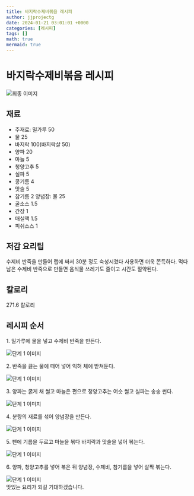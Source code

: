 ```yaml
---
title: 바지락수제비볶음 레시피
author: jjprojectg
date: 2024-01-21 03:01:01 +0000
categories: [레시피]
tags: []
math: true
mermaid: true
---
```

<meta name="og:type" content="website"/>
<meta charset="UTF-8"/>
<div class="header">
  <h1>바지락수제비볶음 레시피</h1>
</div>

<div class="container my-4">
  <div class="row">
    <div class="col-12 col-md-6">
      <div class="recipe-image">
        <img src="http://www.foodsafetykorea.go.kr/uploadimg/20141118/20141118102034_1416273634751.jpg" class="step-image" alt="최종 이미지"/>
      </div>
    </div>
    <div class="col-12 col-md-6">
      <div class="ingredients">
        <h2>재료</h2>
        <ul class="card">
          <li> 주재료: 밀가루 50 </li>
          <li>  물 25 </li>
          <li>  바지락 100(바지락살 50) </li>
          <li>  양파 20 </li>
          <li>  마늘 5 </li>
          <li>  청양고추 5 </li>
          <li>  실파 5 </li>
          <li>  콩기름 4 </li>
          <li>  맛술 5 </li>
          <li>  참기름 2 양념장: 물 25 </li>
          <li>  굴소스 1.5 </li>
          <li>  간장 1 </li>
          <li>  매실액 1.5 </li>
          <li>  피쉬소스 1 </li>
</ul>
      </div>
    </div>
    <div class="col-12 col-md-6">
      <div class="ingredients">
        <h2>저감 요리팁</h2>
        <div class="card"> 
          <p>
            수제비 반죽을 만들어 랩에 싸서 30분 정도 숙성시켰다 사용하면 더욱 쫀득하다. 먹다 남은 수제비 반죽으로 만들면 음식물 쓰레기도 줄이고 시간도 절약된다.
          </p>
        </div>
      </div>
      <div class="ingredients">
        <h2>칼로리</h2>
        <div class="card"> 
          <p>
            271.6 칼로리
          </p>
        </div>
      </div>
    </div>
  </div>

  <h2 class="my-4">레시피 순서</h2>
  <div class="card recipe-card">
    <div class="card-body recipe-step">
      <p class="card-text step-description">1. 밀가루에 물을 넣고 수제비 반죽을 만든다.</p>
      <img src="http://www.foodsafetykorea.go.kr/uploadimg/cook/766-1.jpg" alt="단계 1 이미지" class="step-image"/>
    </div>
  </div>
  <div class="card recipe-card">
    <div class="card-body recipe-step">
      <p class="card-text step-description">2. 반죽을 끓는 물에 떼어 넣어 익혀 체에 받쳐둔다.</p>
      <img src="http://www.foodsafetykorea.go.kr/uploadimg/cook/766-2.jpg" alt="단계 1 이미지" class="step-image"/>
    </div>
  </div>
  <div class="card recipe-card">
    <div class="card-body recipe-step">
      <p class="card-text step-description">3. 양파는 굵게 채 썰고 마늘은 편으로 청양고추는 어슷 썰고 실파는 송송 썬다.</p>
      <img src="http://www.foodsafetykorea.go.kr/uploadimg/cook/766-3.jpg" alt="단계 1 이미지" class="step-image"/>
    </div>
  </div>
  <div class="card recipe-card">
    <div class="card-body recipe-step">
      <p class="card-text step-description">4. 분량의 재료를 섞어 양념장을 만든다.</p>
      <img src="http://www.foodsafetykorea.go.kr/uploadimg/cook/766-4.jpg" alt="단계 1 이미지" class="step-image"/>
    </div>
  </div>
  <div class="card recipe-card">
    <div class="card-body recipe-step">
      <p class="card-text step-description">5. 팬에 기름을 두르고 마늘을 볶다 바지락과 맛술을 넣어 볶는다.</p>
      <img src="http://www.foodsafetykorea.go.kr/uploadimg/cook/766-5.jpg" alt="단계 1 이미지" class="step-image"/>
    </div>
  </div>
  <div class="card recipe-card">
    <div class="card-body recipe-step">
      <p class="card-text step-description">6. 양파, 청양고추를 넣어 볶은 뒤 양념장, 수제비, 참기름을 넣어 살짝 볶는다.</p>
      <img src="http://www.foodsafetykorea.go.kr/uploadimg/cook/766-6.jpg" alt="단계 1 이미지" class="step-image"/>
    </div>
  </div>

</div>
맛있는 요리가 되길 기대하겠습니다.
